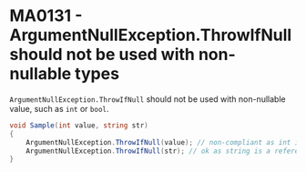 # MA0131 - ArgumentNullException.ThrowIfNull should not be used with non-nullable types

`ArgumentNullException.ThrowIfNull` should not be used with non-nullable value, such as `int` or `bool`.

````c#
void Sample(int value, string str)
{
    ArgumentNullException.ThrowIfNull(value); // non-compliant as int is not nullable
    ArgumentNullException.ThrowIfNull(str); // ok as string is a reference type
}
````
